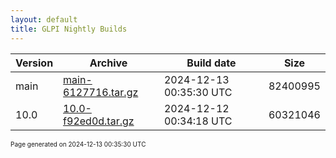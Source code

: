 ```yaml
---
layout: default
title: GLPI Nightly Builds
---
```


Version|Archive|Build date|Size
---|---|---|---
main|[main-6127716.tar.gz](main-6127716.tar.gz)|2024-12-13 00:35:30 UTC|82400995
10.0|[10.0-f92ed0d.tar.gz](10.0-f92ed0d.tar.gz)|2024-12-12 00:34:18 UTC|60321046

<font size="1">Page generated on 2024-12-13 00:35:30 UTC</font>
